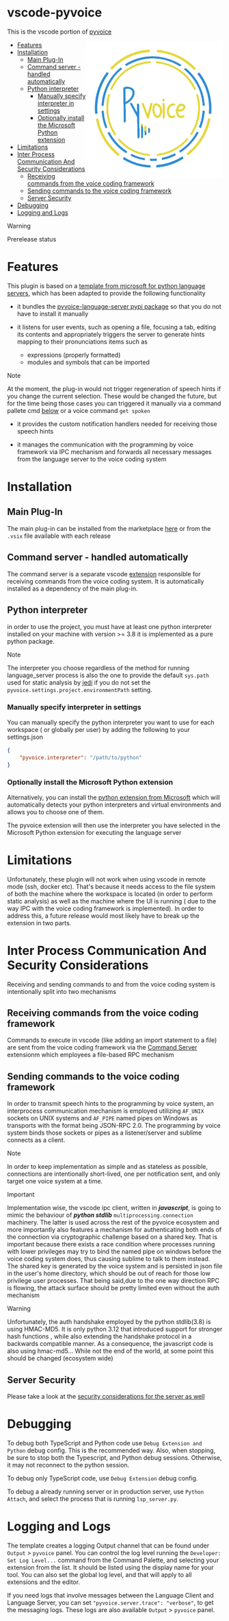 # vscode-pyvoice

This is the vscode portion of [pyvoice](https://github.com/PythonVoiceCodingPlugin)


<div>
<img src="https://github.com/PythonVoiceCodingPlugin/assets/blob/main/pyvoice_logo.png" align="right" height=320 width=320/>
</div>

<!-- MarkdownTOC  autolink="true" -->

- [Features](#features)
- [Installation](#installation)
    - [Main Plug-In](#main-plug-in)
    - [Command server - handled automatically](#command-server---handled-automatically)
    - [Python interpreter](#python-interpreter)
        - [Manually specify interpreter in settings](#manually-specify-interpreter-in-settings)
        - [Optionally install the Microsoft Python extension](#optionally-install-the-microsoft-python-extension)
- [Limitations](#limitations)
- [Inter Process Communication And Security Considerations](#inter-process-communication-and-security-considerations)
    - [Receiving commands from the voice coding framework](#receiving-commands-from-the-voice-coding-framework)
    - [Sending commands to the voice coding framework](#sending-commands-to-the-voice-coding-framework)
    - [Server Security](#server-security)
- [Debugging](#debugging)
- [Logging and Logs](#logging-and-logs)

<!-- /MarkdownTOC -->

> [!WARNING]
> Prerelease status

# Features

This plugin is based on a [template from microsoft for python language servers](https://github.com/microsoft/vscode-python-tools-extension-template), which has been adapted to provide the following functionality

- it bundles the [pyvoice-language-server pypi package](https://pypi.org/project/pyvoice-language-server/) so that you do not have to install it manually

- it listens for user events, such as opening  a file, focusing a tab, editing its contents and appropriately triggers the server to generate hints mapping to their pronunciations items such as
    - expressions (properly formatted)
    - modules and symbols that can be imported


> [!NOTE]
> At the moment, the plug-in would not trigger regeneration of speech hints if you change the current selection. These would be changed the future, but for the time being those cases you can triggered it manually via a command pallete cmd [below](#commands) or a voice command `get spoken`

- it provides the custom notification handlers needed for receiving those speech hints

- it manages the communication with the programming by voice framework via IPC mechanism and forwards all necessary messages from the language server to the voice coding system

# Installation

## Main Plug-In

The main plug-in can be installed from the marketplace [here](https://marketplace.visualstudio.com/items?itemName=mpourmpoulis.pyvoice) or from the `.vsix` file available with each release

## Command server - handled automatically

The command server is a separate vscode [extension](https://marketplace.visualstudio.com/items?itemName=pokey.command-serve) responsible for receiving commands from the voice coding system. It is automatically installed as a dependency of the main plug-in.

## Python interpreter

in order to use the project, you must have at least one python interpreter installed on your machine with version >= 3.8 it is implemented as a pure python package. 

> [!NOTE]
> The interpreter you choose regardless of the method for running language_server process is also  the one to provide the default `sys.path` used for static analysis by [jedi](https://jedi.readthedocs.io/en/latest/docs/api.html#jedi.Script) if you do not set the `pyvoice.settings.project.environmentPath` setting.



### Manually specify interpreter in settings

You can manually specify the python interpreter you want to use for each workspace ( or globally per user) by adding the following to your settings.json

```json
{
    "pyvoice.interpreter": "/path/to/python"
}
```

### Optionally install the Microsoft Python extension

Alternatively, you can install the  [python extension from Microsoft](https://marketplace.visualstudio.com/items?itemName=ms-python.python) which will automatically detects your python interpreters and virtual environments and allows you to choose one of them.

The pyvoice extension will then use the interpreter you have selected in the Microsoft Python extension for executing the language server

# Limitations

Unfortunately, these plugin will not work when using vscode in remote mode (ssh, docker etc). That's because it needs access to the file system of both the machine where the workspace is located (in order to perform static analysis) as well as the machine where the UI is running ( due to the way IPC with the voice coding framework is implemented). In order to address this, a future release would most likely have to break up the extension in two parts.


# Inter Process Communication And Security Considerations

Receiving and sending commands to and from the voice coding system is intentionally split into two mechanisms

## Receiving commands from the voice coding framework

Commands to execute in vscode (like adding an import statement to a file) are sent from the voice coding framework via the [Command Server](https://marketplace.visualstudio.com/items?itemName=pokey.command-server) extensionm which employees a file-based RPC mechanism



## Sending commands to the voice coding framework

In order to transmit speech hints to the programming by voice system, an interprocess communication mechanism is employed utilizing `AF_UNIX` sockets on UNIX systems and `AF_PIPE` named pipes on Windows as transports with the format   being JSON-RPC 2.0. The programming by voice system binds those sockets or pipes as a listener/server and sublime connects as a client.

> [!NOTE]
> In order to keep implementation as simple and as stateless as possible, connections are intentionally short-lived, one per notification sent, and only target one voice system at a time.

> [!IMPORTANT]
> Implementation wise, the vscode ipc client, written in ***javascript***, is going to mimic the behaviour of ***python stdlib*** `multiprocessing.connection` machinery. The latter is used across the rest of the pyvoice ecosystem and more importantly also features a mechanism for authenticating both ends of the connection via cryptographic challenge based on a shared key. That is important because there exists a race condition where processes running with lower privileges may try to bind the named pipe on windows before the voice coding system does, thus causing sublime to talk to them instead.
> The shared key is generated by the voice system and is persisted in json file in the user's home directory, which should be out of reach for those low privilege user processes. That being said,due to the one way direction RPC is flowing, the attack surface should be pretty limited even without the auth mechanism


> [!WARNING]
> Unfortunately, the auth handshake employed by the python stdlib(3.8) is using HMAC-MD5. It is only python 3.12 that introduced support for stronger hash functions , while also extending the handshake protocol in a backwards compatible manner. As a consequence, the javascript code is also using hmac-md5... While not the end of the world, at some point this should be changed (ecosystem wide)

## Server Security

Please take a look at the [security considerations for the server as well](https://github.com/PythonVoiceCodingPlugin/pyvoice-language-server?tab=readme-ov-file#security-considerations)


# Debugging

To debug both TypeScript and Python code use `Debug Extension and Python` debug config. This is the recommended way. Also, when stopping, be sure to stop both the Typescript, and Python debug sessions. Otherwise, it may not reconnect to the python session.

To debug only TypeScript code, use `Debug Extension` debug config.

To debug a already running server or in production server, use `Python Attach`, and select the process that is running `lsp_server.py`.

# Logging and Logs

The template creates a logging Output channel that can be found under `Output` > `pyvoice` panel. You can control the log level running the `Developer: Set Log Level...` command from the Command Palette, and selecting your extension from the list. It should be listed using the display name for your tool. You can also set the global log level, and that will apply to all extensions and the editor.

If you need logs that involve messages between the Language Client and Language Server, you can set `"pyvoice.server.trace": "verbose"`, to get the messaging logs. These logs are also available `Output` > `pyvoice` panel.


